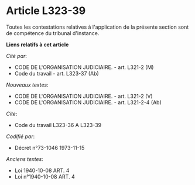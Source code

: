 # Article L323-39

Toutes les contestations relatives à l'application de la présente section sont de compétence du tribunal d'instance.

**Liens relatifs à cet article**

_Cité par_:

  - CODE DE L'ORGANISATION JUDICIAIRE. - art. L321-2 (M)
  - Code du travail - art. L323-37 (Ab)

_Nouveaux textes_:

  - CODE DE L'ORGANISATION JUDICIAIRE. - art. L321-2 (V)
  - CODE DE L'ORGANISATION JUDICIAIRE. - art. L321-2-4 (Ab)

_Cite_:

  - Code du travail L323-36 A L323-39

_Codifié par_:

  - Décret n°73-1046 1973-11-15

_Anciens textes_:

  - Loi   1940-10-08 ART. 4
  - Loi n°1940-10-08 ART. 4
